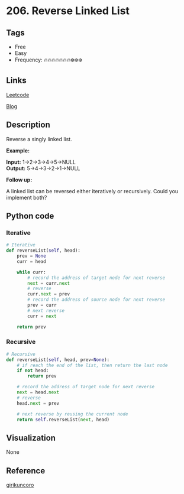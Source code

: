 # 206. Reverse Linked List

## Tags

- Free
- Easy
- Frequency: :fire::fire::fire::fire::fire::fire::fire::snowflake::snowflake::snowflake:

## Links

[Leetcode](https://leetcode.com/problems/reverse-linked-list/description/)

[Blog](http://206.81.6.248:12306/leetcode/reverse-linked-list/description)

## Description

Reverse a singly linked list.

<strong>Example:</strong>

<strong>Input:</strong> 1->2->3->4->5->NULL  
<strong>Output:</strong> 5->4->3->2->1->NULL

<b>Follow up:</b>

A linked list can be reversed either iteratively or recursively. Could you implement both?

## Python code

### Iterative

```python
# Iterative
def reverseList(self, head):
    prev = None
    curr = head

    while curr:
        # record the address of target node for next reverse
        next = curr.next
        # reverse
        curr.next = prev
        # record the address of source node for next reverse
        prev = curr
        # next reverse
        curr = next

    return prev
```

### Recursive

```python
# Recursive
def reverseList(self, head, prev=None):
    # if reach the end of the list, then return the last node
    if not head:
        return prev

    # record the address of target node for next reverse
    next = head.next
    # reverse
    head.next = prev

    # next reverse by reusing the current node
    return self.reverseList(next, head)
```

## Visualization

None

## Reference

[girikuncoro](https://leetcode.com/problems/reverse-linked-list/discuss/58338/Python-solution-Simple-Iterative)
